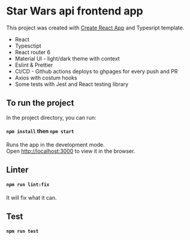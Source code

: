 # Star Wars api frontend app

This project was created with [Create React App](https://github.com/facebook/create-react-app) and Typesript template.

* React
* Typesctipt
* React router 6
* Material UI - light/dark theme with context
* Eslint & Prettier
* CI/CD - Github actions deploys to ghpages for every push and PR
* Axios with costum hooks
* Some tests with Jest and React testing library

## To run the project

In the project directory, you can run:

#### `npm install` then `npm start`

Runs the app in the development mode.\
Open [http://localhost:3000](http://localhost:3000) to view it in the browser.

## Linter

#### `npm run lint:fix`

It will fix what it can.

## Test

#### `npm run test`
